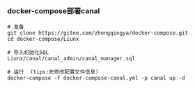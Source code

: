 ### docker-compose部署canal

```shell
# 准备
git clone https://gitee.com/zhengqingya/docker-compose.git
cd docker-compose/Liunx

# 导入初始化SQL
Liunx/canal/canal_admin/canal_manager.sql

# 运行  (tips:先修改配置文件信息)
docker-compose -f docker-compose-canal.yml -p canal up -d
```
